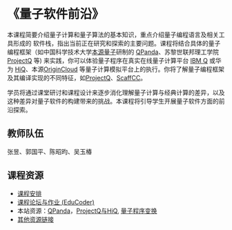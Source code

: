 # 《量子软件前沿》

本课程简要介绍量子计算和量子算法的基本知识，重点介绍量子编程语言及相关工具形成的
软件栈，指出当前正在研究和探索的主要问题。课程将结合具体的量子编程框架（如中国科学技术大学[本源量子](http://originqc.com.cn/)研制的 [QPanda](https://github.com/OriginQ/QPanda-2)、苏黎世联邦理工学院[ProjectQ](http://projectq.ch/) 等) 来实践，你可以体验量子程序在真实在线量子计算平台 [IBM Q](https://quantum-computing.ibm.com) 或华为 [HiQ](https://hiq.huaweicloud.com/)、本源[OriginCloud](https://qcode.qubitonline.cn/QCode/index.html) 等量子计算模拟平台上的执行。你将了解量子编程框架及其编译实现的不同特征，如[ProjectQ](http://projectq.ch/)、[ScaffCC](https://github.com/epiqc/ScaffCC)。

学员将通过课堂研讨和课程设计来逐步消化理解量子计算与经典计算的差异，以及这种差异对量子软件的构建带来的挑战。本课程将引导学生开展量子软件方面的前沿探索。

## 教师队伍
张昱、郭国平、陈昭昀、吴玉椿

## 课程资源
- [课程安排](schedule.md)
- [课程论坛与作业 (EduCoder)](https://www.educoder.net/courses/3030/)
- 本站资源：[QPanda](CourseMaterial/QPanda介绍/QPanda介绍文档.md)，[ProjectQ与HiQ](CourseMaterial/ProjectQ.md), 
  [量子程序变换](CourseMaterial/Transform介绍/Transform介绍.md)
- [其他资源链接](http://s4lab.ustc.edu.cn/quantum/list.htm)

